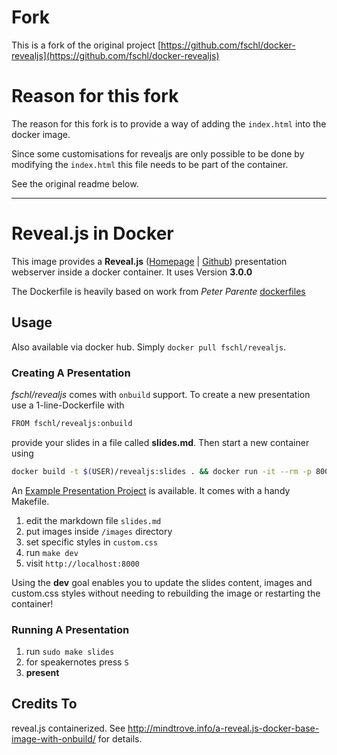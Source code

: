 # Fork
This is a fork of the original project [https://github.com/fschl/docker-revealjs](https://github.com/fschl/docker-revealjs)

# Reason for this fork
The reason for this fork is to provide a way of adding the `index.html` into the docker image.

Since some customisations for revealjs are only possible to be done by modifying the `index.html` this file needs to be part of
the container.

See the original readme below.

- - -


# Reveal.js in Docker

This image provides a **Reveal.js** ([Homepage](http://lab.hakim.se/reveal-js/ ) | [Github](https://github.com/hakimel/reveal.js )) presentation webserver inside a docker container.
It uses Version **3.0.0**

The Dockerfile is heavily based on work from *Peter Parente* [dockerfiles](https://github.com/parente/dockerfiles/tree/master/revealjs ) 

## Usage

Also available via docker hub. Simply `docker pull fschl/revealjs`.

### Creating A Presentation

*fschl/revealjs* comes with `onbuild` support. To create a new presentation use a 1-line-Dockerfile with

```bash
FROM fschl/revealjs:onbuild
```

 provide your slides in a file called **slides.md**. Then start a new container using

```bash
docker build -t $(USER)/revealjs:slides . && docker run -it --rm -p 8000:8000 $(USER)/revealjs:slides
```

An [Example Presentation Project](https://github.com/fschl/docker-revealjs-example ) is available. It comes with a handy Makefile.

1. edit the markdown file `slides.md`
2. put images inside `/images` directory
3. set specific styles in `custom.css`
4. run `make dev`
5. visit `http://localhost:8000`

Using the **dev** goal enables you to update the slides content, images and custom.css styles without needing to rebuilding the image or restarting the container!

### Running A Presentation

1. run `sudo make slides`
2. for speakernotes press `S`
3. **present**

## Credits To

reveal.js containerized. See http://mindtrove.info/a-reveal.js-docker-base-image-with-onbuild/ for details.
